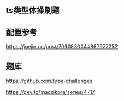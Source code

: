## ts类型体操刷题

## 配置参考
https://juejin.cn/post/7060880044867977252

## 题库
https://github.com/type-challenges


https://dev.to/macsikora/series/4717
